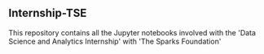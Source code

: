 ## Internship-TSE

This repository contains all the Jupyter notebooks involved with the 'Data Science and Analytics Internship' with 'The Sparks Foundation'
